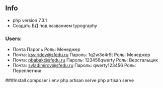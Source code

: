## Info
* php version 7.3.1
* Создать БД под названием typography

### Users:
*  Почта Пароль Роль: Менеджер
*  Почта: ksviridov@sfedu.ru Пароль: 1q2w3e4r5t Роль: Менеджер
* Почта:  pbabak@sfedu.ru  Пароль: 123456qwerty Роль: Верстальщик
* Почта: svladimirov@sfedu.ru  Пароль: qwerty123456 Роль: Переплетчик

###Install 
composer i
env
php artisan serve
php artisan serve
